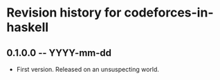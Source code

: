 # Revision history for codeforces-in-haskell

## 0.1.0.0 -- YYYY-mm-dd

* First version. Released on an unsuspecting world.
